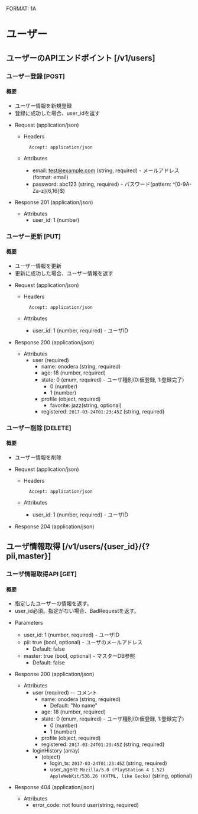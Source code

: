 FORMAT: 1A
# ユーザー
## ユーザーのAPIエンドポイント [/v1/users]
### ユーザー登録 [POST]
#### 概要
* ユーザー情報を新規登録
* 登録に成功した場合、user_idを返す
+ Request (application/json)
    + Headers

            Accept: application/json

    + Attributes

        + email: test@example.com (string, required) - メールアドレス(format: email)
        + password: abc123 (string, required) - パスワード(pattern: ^[0-9A-Za-z]{6,16}$)

+ Response 201 (application/json)

    + Attributes
        + user_id: 1 (number)

### ユーザー更新 [PUT]
#### 概要
* ユーザー情報を更新
* 更新に成功した場合、ユーザー情報を返す
+ Request (application/json)
    + Headers

            Accept: application/json

    + Attributes
        + user_id: 1 (number, required) - ユーザID

+ Response 200 (application/json)

    + Attributes
        + user (required)
            + name: onodera (string, required)
            + age: 18 (number, required)
            + state: 0 (enum, required) - ユーザ種別(0:仮登録, 1:登録完了)
                + 0 (number)
                + 1 (number)
            + profile (object, required)
                + favorite: jazz(string, optional)
            + registered: `2017-03-24T01:23:45Z` (string, required)

### ユーザー削除 [DELETE]
#### 概要
* ユーザー情報を削除
+ Request (application/json)
    + Headers

            Accept: application/json

    + Attributes
        + user_id: 1 (number, required) - ユーザID

+ Response 204 (application/json)

## ユーザ情報取得 [/v1/users/{user_id}/{?pii,master}]
### ユーザ情報取得API [GET]
#### 概要
* 指定したユーザーの情報を返す。
* user_id必須。指定がない場合、BadRequestを返す。

+ Parameters

    + user_id: 1 (number, required) - ユーザID
    + pii: true (bool, optional) - ユーザのメールアドレス
        + Default: false
    + master: true (bool, optional) - マスターDB参照
        + Default: false

+ Response 200 (application/json)

    + Attributes
        + user (required) -- コメント
            + name: onodera (string, required)
                + Default: "No name"
            + age: 18 (number, required)
            + state: 0 (enum, required) - ユーザ種別(0:仮登録, 1:登録完了)
                + 0 (number)
                + 1 (number)
            + profile (object, required)
            + registered: `2017-03-24T01:23:45Z` (string, required)
        + loginHistory (array)
            + (object)
                + login_ts: `2017-03-24T01:23:45Z` (string, required)
                + user_agent: `Mozilla/5.0 (PlayStation 4 1.52) AppleWebKit/536.26 (KHTML, like Gecko)` (string, optional)

+ Response 404 (application/json)

    + Attributes
        + error_code: not found user(string, required)

